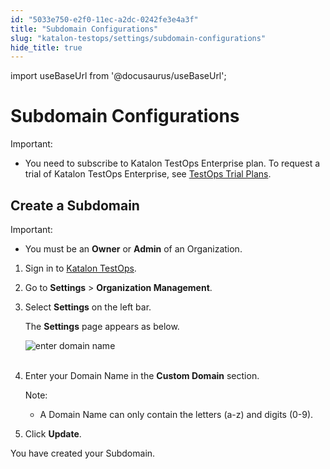 ```yaml
---
id: "5033e750-e2f0-11ec-a2dc-0242fe3e4a3f"
title: "Subdomain Configurations"
slug: "katalon-testops/settings/subdomain-configurations"
hide_title: true
---
```

import useBaseUrl from '@docusaurus/useBaseUrl';


# <a id="id" class="anchor_top_offset"/><a id="ariaid-title1" class="anchor_top_offset"/>Subdomain Configurations

<div xmlns="http://www.w3.org/1999/xhtml" className="note important note_important"><span className="note__title">Important:</span> 
  <ul className="ul"><li className="li"><p className="p">You need to subscribe to Katalon TestOps Enterprise plan. To
        request a trial of Katalon TestOps Enterprise, see <a className="xref" href="/docs/products-and-licenses/katalon-testops-subscriptions/trial-plans">TestOps
          Trial Plans</a>.</p></li></ul>
</div>

## <a id="id_1" class="anchor_top_offset"/>Create a Subdomain

<div xmlns="http://www.w3.org/1999/xhtml" className="note important note_important"><span className="note__title">Important:</span> 
  <ul className="ul"><li className="li"><p className="p">You must be an <strong className="ph b">Owner</strong> or <strong className="ph b">Admin</strong>
        of an Organization.</p></li></ul>
</div>
<ol xmlns="http://www.w3.org/1999/xhtml" className="ol"><li className="li">     <p className="p">Sign in to <a className="xref j-external-link" href="https://testops.katalon.io/login" target="_blank">Katalon         TestOps</a>.</p>   </li><li className="li">     <p className="p">Go to <strong className="ph b">Settings</strong> &gt; <strong className="ph b">Organization         Management</strong>.</p>   </li><li className="li">     <p className="p">Select <strong className="ph b">Settings</strong> on the left bar.</p>     <p className="p">The <strong className="ph b">Settings</strong> page appears as below.</p>     <p className="p">       <img className="image" src={useBaseUrl("https://github.com/katalon-studio/docs-images/raw/master/katalon-analytics/docs/testops-revamp-july-subdomain/custom-domain-section.png")} alt="enter domain name" /><br /><br />     </p>   </li><li className="li">     <p className="p">Enter your Domain Name in the <strong className="ph b">Custom Domain</strong>       section.</p>     <div className="note note note_note"><span className="note__title">Note:</span>        <ul className="ul"><li className="li"><p className="p">A Domain Name can only contain the letters (a-z) and digits             (0-9).</p></li></ul>     </div>   </li><li className="li">     <p className="p">Click <strong className="ph b">Update</strong>.</p>   </li></ol> 
<p xmlns="http://www.w3.org/1999/xhtml" className="p">You have created your Subdomain.</p> 
